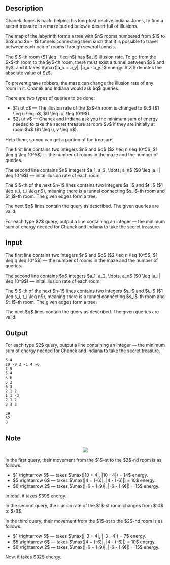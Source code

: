 ## Description

<div><p>Chanek Jones is back, helping his long-lost relative Indiana Jones, to find a secret treasure in a maze buried below a desert full of illusions.</p><p>The map of the labyrinth forms a tree with $n$ rooms numbered from $1$ to $n$ and $n - 1$ tunnels connecting them such that it is possible to travel between each pair of rooms through several tunnels.</p><p>The $i$-th room ($1 \leq i \leq n$) has $a_i$ illusion rate. To go from the $x$-th room to the $y$-th room, there must exist a tunnel between $x$ and $y$, and it takes $\max(|a_x + a_y|, |a_x - a_y|)$ energy. $|z|$ denotes the absolute value of $z$.</p><p>To prevent grave robbers, the maze can change the illusion rate of any room in it. Chanek and Indiana would ask $q$ queries.</p><p>There are two types of queries to be done:</p><ul> <li> $1\ u\ c$ — The illusion rate of the $x$-th room is changed to $c$ ($1 \leq u \leq n$, $0 \leq |c| \leq 10^9$). </li><li> $2\ u\ v$ — Chanek and Indiana ask you the minimum sum of energy needed to take the secret treasure at room $v$ if they are initially at room $u$ ($1 \leq u, v \leq n$). </li></ul><p>Help them, so you can get a portion of the treasure!</p></div><div class="input-specification"><p>The first line contains two integers $n$ and $q$ ($2 \leq n \leq 10^5$, $1 \leq q \leq 10^5$) — the number of rooms in the maze and the number of queries.</p><p>The second line contains $n$ integers $a_1, a_2, \ldots, a_n$ ($0 \leq |a_i| \leq 10^9$) — inital illusion rate of each room.</p><p>The $i$-th of the next $n-1$ lines contains two integers $s_i$ and $t_i$ ($1 \leq s_i, t_i \leq n$), meaning there is a tunnel connecting $s_i$-th room and $t_i$-th room. The given edges form a tree.</p><p>The next $q$ lines contain the query as described. The given queries are valid.</p></div><div class="output-specification"><p>For each type $2$ query, output a line containing an integer — the minimum sum of energy needed for Chanek and Indiana to take the secret treasure.</p></div>

## Input

<p>The first line contains two integers $n$ and $q$ ($2 \leq n \leq 10^5$, $1 \leq q \leq 10^5$) — the number of rooms in the maze and the number of queries.</p><p>The second line contains $n$ integers $a_1, a_2, \ldots, a_n$ ($0 \leq |a_i| \leq 10^9$) — inital illusion rate of each room.</p><p>The $i$-th of the next $n-1$ lines contains two integers $s_i$ and $t_i$ ($1 \leq s_i, t_i \leq n$), meaning there is a tunnel connecting $s_i$-th room and $t_i$-th room. The given edges form a tree.</p><p>The next $q$ lines contain the query as described. The given queries are valid.</p>

## Output

<p>For each type $2$ query, output a line containing an integer — the minimum sum of energy needed for Chanek and Indiana to take the secret treasure.</p>





```input1
6 4
10 -9 2 -1 4 -6
1 5
5 4
5 6
6 2
6 3
2 1 2
1 1 -3
2 1 2
2 3 3
```




```output1
39
32
0
```



## Note

<center> <img class="tex-graphics" src="file://8mxABCH8.png" style="max-width: 100.0%;max-height: 100.0%;"> </center><p>In the first query, their movement from the $1$-st to the $2$-nd room is as follows.</p><ul> <li> $1 \rightarrow 5$ — takes $\max(|10 + 4|, |10 - 4|) = 14$ energy. </li><li> $5 \rightarrow 6$ — takes $\max(|4 + (-6)|, |4 - (-6)|) = 10$ energy. </li><li> $6 \rightarrow 2$ — takes $\max(|-6 + (-9)|, |-6 - (-9)|) = 15$ energy. </li></ul> In total, it takes $39$ energy.<p>In the second query, the illusion rate of the $1$-st room changes from $10$ to $-3$.</p><p>In the third query, their movement from the $1$-st to the $2$-nd room is as follows.</p><ul> <li> $1 \rightarrow 5$ — takes $\max(|-3 + 4|, |-3 - 4|) = 7$ energy. </li><li> $5 \rightarrow 6$ — takes $\max(|4 + (-6)|, |4 - (-6)|) = 10$ energy. </li><li> $6 \rightarrow 2$ — takes $\max(|-6 + (-9)|, |-6 - (-9)|) = 15$ energy. </li></ul><p>Now, it takes $32$ energy.</p>
